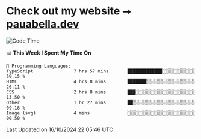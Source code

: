 # Check out my website ⭢ [pauabella.dev](https://pauabella.dev)

<!--START_SECTION:waka-->
![Code Time](http://img.shields.io/badge/Code%20Time-3%2C798%20hrs%2040%20mins-blue)

📊 **This Week I Spent My Time On** 

```text
💬 Programming Languages: 
TypeScript               7 hrs 57 mins       █████████████░░░░░░░░░░░░   50.15 % 
HTML                     4 hrs 8 mins        ███████░░░░░░░░░░░░░░░░░░   26.11 % 
CSS                      2 hrs 8 mins        ███░░░░░░░░░░░░░░░░░░░░░░   13.50 % 
Other                    1 hr 27 mins        ██░░░░░░░░░░░░░░░░░░░░░░░   09.18 % 
Image (svg)              4 mins              ░░░░░░░░░░░░░░░░░░░░░░░░░   00.50 % 
```


 Last Updated on 16/10/2024 22:05:46 UTC
<!--END_SECTION:waka-->
